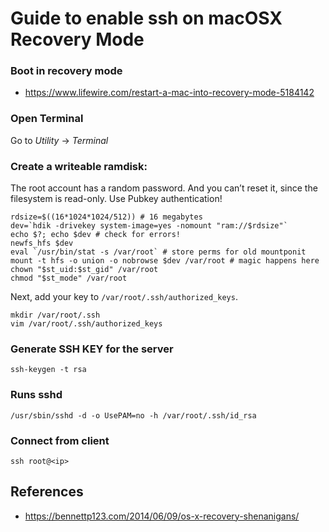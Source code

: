 # Guide to enable ssh on macOSX Recovery Mode

### Boot in recovery mode

- https://www.lifewire.com/restart-a-mac-into-recovery-mode-5184142

### Open Terminal
Go to *Utility* -> *Terminal*

### Create a writeable ramdisk:
The root account has a random password. And you can’t reset it, since the filesystem is read-only.
Use Pubkey authentication!
```
rdsize=$((16*1024*1024/512)) # 16 megabytes
dev=`hdik -drivekey system-image=yes -nomount "ram://$rdsize"`
echo $?; echo $dev # check for errors!
newfs_hfs $dev
eval `/usr/bin/stat -s /var/root` # store perms for old mountponit
mount -t hfs -o union -o nobrowse $dev /var/root # magic happens here
chown "$st_uid:$st_gid" /var/root
chmod "$st_mode" /var/root
```

Next, add your key to `/var/root/.ssh/authorized_keys`.
```
mkdir /var/root/.ssh
vim /var/root/.ssh/authorized_keys
```

### Generate SSH KEY for the server
```
ssh-keygen -t rsa
```

### Runs sshd
```
/usr/sbin/sshd -d -o UsePAM=no -h /var/root/.ssh/id_rsa
```

### Connect from client
```
ssh root@<ip>
```

## References
- https://bennettp123.com/2014/06/09/os-x-recovery-shenanigans/
